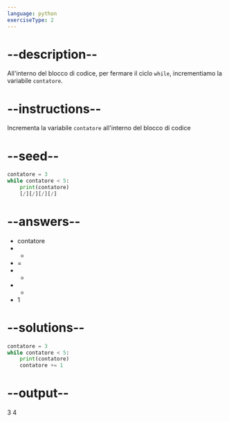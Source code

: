 ```yaml
---
language: python
exerciseType: 2
---
```


# --description--

All'interno del blocco di codice, per fermare il ciclo `while`, incrementiamo la variabile `contatore`.

# --instructions--

Incrementa la variabile `contatore` all'interno del blocco di codice

# --seed--

```python
contatore = 3
while contatore < 5:
    print(contatore)
    [/][/][/][/]
```

# --answers--

- contatore
-  +
- = 
- -
- *
- 1

# --solutions--

```python
contatore = 3
while contatore < 5:
    print(contatore)
    contatore += 1
```

# --output--

3
4
